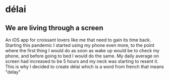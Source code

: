 # délai
## We are living through a screen
An iOS app for croissant lovers like me that need to gain its time back.
Starting this pandemic I started using my phone even more, to the point where the first thing I would do as soon as wake up would be to check my phone, and before going to bed I would do the same. 
My daily average on screen had increased to be 5 hours and my neck was starting to resent it. This is why I decided to create délai which is a word from french that means "delay"

